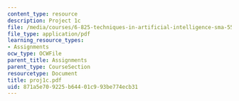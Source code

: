 ```yaml
---
content_type: resource
description: Project 1c
file: /media/courses/6-825-techniques-in-artificial-intelligence-sma-5504-fall-2002/871a5e709225b64401c993be774ecb31_proj1c.pdf
file_type: application/pdf
learning_resource_types:
- Assignments
ocw_type: OCWFile
parent_title: Assignments
parent_type: CourseSection
resourcetype: Document
title: proj1c.pdf
uid: 871a5e70-9225-b644-01c9-93be774ecb31
---
```


